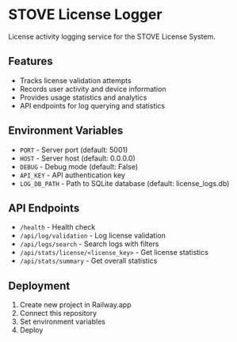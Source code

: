 # STOVE License Logger

License activity logging service for the STOVE License System.

## Features
- Tracks license validation attempts
- Records user activity and device information
- Provides usage statistics and analytics
- API endpoints for log querying and statistics

## Environment Variables
- `PORT` - Server port (default: 5001)
- `HOST` - Server host (default: 0.0.0.0)
- `DEBUG` - Debug mode (default: False)
- `API_KEY` - API authentication key
- `LOG_DB_PATH` - Path to SQLite database (default: license_logs.db)

## API Endpoints
- `/health` - Health check
- `/api/log/validation` - Log license validation
- `/api/logs/search` - Search logs with filters
- `/api/stats/license/<license_key>` - Get license statistics
- `/api/stats/summary` - Get overall statistics

## Deployment
1. Create new project in Railway.app
2. Connect this repository
3. Set environment variables
4. Deploy